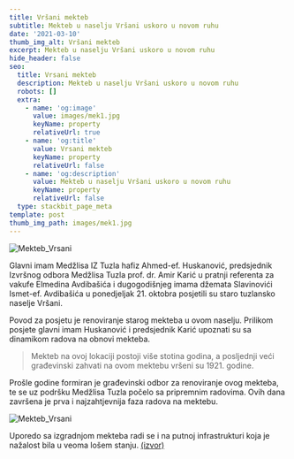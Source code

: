 ```yaml
---
title: Vršani mekteb
subtitle: Mekteb u naselju Vršani uskoro u novom ruhu
date: '2021-03-10'
thumb_img_alt: Vršani mekteb
excerpt: Mekteb u naselju Vršani uskoro u novom ruhu
hide_header: false
seo:
  title: Vrsani mekteb
  description: Mekteb u naselju Vršani uskoro u novom ruhu
  robots: []
  extra:
    - name: 'og:image'
      value: images/mek1.jpg
      keyName: property
      relativeUrl: true
    - name: 'og:title'
      value: Vrsani mekteb
      keyName: property
      relativeUrl: false
    - name: 'og:description'
      value: Mekteb u naselju Vršani uskoro u novom ruhu
      keyName: property
      relativeUrl: false
  type: stackbit_page_meta
template: post
thumb_img_path: images/mek1.jpg
---
```

![Mekteb_Vrsani](/images/mek1.jpg)

Glavni imam Medžlisa IZ Tuzla hafiz Ahmed-ef. Huskanović, predsjednik
Izvršnog odbora Medžlisa Tuzla prof. dr. Amir Karić u pratnji referenta
za vakufe Elmedina Avdibašića i dugogodišnjeg imama džemata Slavinovići
Ismet-ef. Avdibašića u ponedjeljak 21. oktobra posjetili su staro
tuzlansko naselje Vršani.

Povod za posjetu je renoviranje starog mekteba u ovom naselju.
Prilikom posjete glavni imam Huskanović i predsjednik Karić upoznati su
sa dinamikom radova na obnovi mekteba.

> Mekteb na ovoj lokaciji postoji više stotina godina, a posljednji veći
> građevinski zahvati na ovom mektebu vršeni su 1921. godine.

Prošle godine formiran je građevinski odbor za renoviranje ovog
mekteba, te se uz podršku Medžlisa Tuzla počelo sa pripremnim radovima.
Ovih dana završena je prva i najzahtjevnija faza radova na mektebu.

![Mekteb_Vrsani](/images/mek2.jpg)

Uporedo sa izgradnjom mekteba radi se i na putnoj infrastrukturi koja je
nažalost bila u veoma lošem stanju.
<a href="https://muftijstvotz.ba/tuzla-mekteb-u-naselju-vrsani-uskoro-u-novom-ruhu/" target="_blank" rel="noreferrer ">(izvor)</a>
